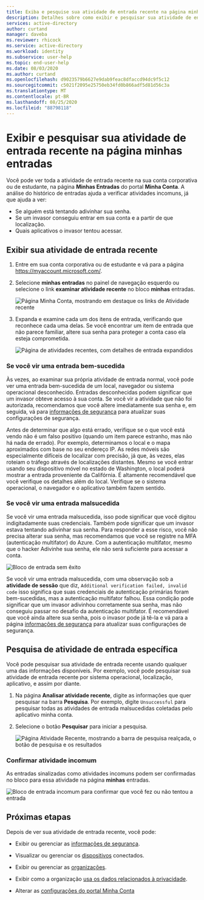 ```yaml
---
title: Exiba e pesquise sua atividade de entrada recente na página minhas entradas-Azure Active Directory | Microsoft Docs
description: Detalhes sobre como exibir e pesquisar sua atividade de entrada recente na página Minhas Entradas do portal Minha Conta.
services: active-directory
author: curtand
manager: daveba
ms.reviewer: rhicock
ms.service: active-directory
ms.workload: identity
ms.subservice: user-help
ms.topic: end-user-help
ms.date: 08/03/2020
ms.author: curtand
ms.openlocfilehash: d9023579b6627e9dab9feac8dfaccd94dc9f5c12
ms.sourcegitcommit: c5021f2095e25750eb34fd0b866adf5d81d56c3a
ms.translationtype: MT
ms.contentlocale: pt-BR
ms.lasthandoff: 08/25/2020
ms.locfileid: "88798118"
---
```

# <a name="view-and-search-your-recent-sign-in-activity-from-the-my-sign-ins-page"></a>Exibir e pesquisar sua atividade de entrada recente na página minhas entradas

Você pode ver toda a atividade de entrada recente na sua conta corporativa ou de estudante, na página **Minhas Entradas** do portal **Minha Conta**. A análise do histórico de entradas ajuda a verificar atividades incomuns, já que ajuda a ver:

- Se alguém está tentando adivinhar sua senha.
- Se um invasor conseguiu entrar em sua conta e a partir de que localização.
- Quais aplicativos o invasor tentou acessar.

## <a name="view-your-recent-sign-in-activity"></a>Exibir sua atividade de entrada recente

1. Entre em sua conta corporativa ou de estudante e vá para a página https://myaccount.microsoft.com/.

2. Selecione **minhas entradas** no painel de navegação esquerdo ou selecione o link **examinar atividade recente** no bloco **minhas** entradas.

    ![Página Minha Conta, mostrando em destaque os links de Atividade recente](media/my-account-portal/my-account-portal-sign-ins.png)

3. Expanda e examine cada um dos itens de entrada, verificando que reconhece cada uma delas. Se você encontrar um item de entrada que não parece familiar, altere sua senha para proteger a conta caso ela esteja comprometida.

    ![Página de atividades recentes, com detalhes de entrada expandidos](media/my-account-portal-sign-ins-page/recent-activity.png)

### <a name="if-you-see-a-successful-sign-in"></a>Se você vir uma entrada bem-sucedida

Às vezes, ao examinar sua própria atividade de entrada normal, você pode ver uma entrada bem-sucedida de um local, navegador ou sistema operacional desconhecido. Entradas desconhecidas podem significar que um invasor obteve acesso à sua conta. Se você vir a atividade que não foi autorizada, recomendamos que você altere imediatamente sua senha e, em seguida, vá para [informações de segurança](https://mysignins.microsoft.com/security-info) para atualizar suas configurações de segurança.

Antes de determinar que algo está errado, verifique se o que você está vendo não é um falso positivo (quando um item parece estranho, mas não há nada de errado). Por exemplo, determinamos o local e o mapa aproximados com base no seu endereço IP. As redes móveis são especialmente difíceis de localizar com precisão, já que, às vezes, elas roteiam o tráfego através de localizações distantes. Mesmo se você entrar usando seu dispositivo móvel no estado de Washington, o local poderá mostrar a entrada proveniente da Califórnia. É altamente recomendável que você verifique os detalhes além do local. Verifique se o sistema operacional, o navegador e o aplicativo também fazem sentido.

### <a name="if-you-see-an-unsuccessful-sign-in"></a>Se você vir uma entrada malsucedida

Se você vir uma entrada malsucedida, isso pode significar que você digitou indigitadamente suas credenciais. Também pode significar que um invasor estava tentando adivinhar sua senha. Para responder a esse risco, você não precisa alterar sua senha, mas recomendamos que você se registre na MFA (autenticação multifator) do Azure. Com a autenticação multifator, mesmo que o hacker Adivinhe sua senha, ele não será suficiente para acessar a conta.

![Bloco de entrada sem êxito](media/my-account-portal-sign-ins-page/unsuccessful.png)

Se você vir uma entrada malsucedida, com uma observação sob a **atividade de sessão** que diz, `Additional verification failed, invalid code` isso significa que suas credenciais de autenticação primárias foram bem-sucedidas, mas a autenticação multifator falhou. Essa condição pode significar que um invasor adivinhou corretamente sua senha, mas não conseguiu passar no desafio da autenticação multifator. É recomendável que você ainda altere sua senha, pois o invasor pode já tê-la e vá para a página [informações de segurança](https://mysignins.microsoft.com/security-info) para atualizar suas configurações de segurança.

## <a name="search-for-specific-sign-in-activity"></a>Pesquisa de atividade de entrada específica

Você pode pesquisar sua atividade de entrada recente usando qualquer uma das informações disponíveis. Por exemplo, você pode pesquisar sua atividade de entrada recente por sistema operacional, localização, aplicativo, e assim por diante.

1. Na página **Analisar atividade recente**, digite as informações que quer pesquisar na barra **Pesquisa**. Por exemplo, digite `Unsuccessful` para pesquisar todas as atividades de entrada malsucedidas coletadas pelo aplicativo minha conta.

2. Selecione o botão **Pesquisar** para iniciar a pesquisa.

    ![Página Atividade Recente, mostrando a barra de pesquisa realçada, o botão de pesquisa e os resultados](media/my-account-portal-sign-ins-page/sign-in-search.png)

### <a name="confirm-unusual-activity"></a>Confirmar atividade incomum

As entradas sinalizadas como atividades incomuns podem ser confirmadas no bloco para essa atividade na página **minhas** entradas.

![Bloco de entrada incomum para confirmar que você fez ou não tentou a entrada](media/my-account-portal-sign-ins-page/this-wasnt-me.png)

## <a name="next-steps"></a>Próximas etapas

Depois de ver sua atividade de entrada recente, você pode:

- Exibir ou gerenciar as [informações de segurança](./security-info-setup-signin.md).

- Visualizar ou gerenciar os [dispositivos](my-account-portal-devices-page.md) conectados.

- Exibir ou gerenciar as [organizações](my-account-portal-organizations-page.md).

- Exibir como a organização [usa os dados relacionados à privacidade](my-account-portal-privacy-page.md).

- Alterar as [configurações do portal Minha Conta](my-account-portal-settings.md)